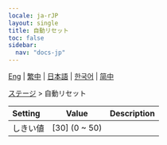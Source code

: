 ```yaml
---
locale: ja-rJP
layout: single
title: 自動リセット
toc: false
sidebar:
  nav: "docs-jp"
---
```

[Eng](/dancexr/menu/2025.4/stage/auto_reset) | [繁中](/tw/dancexr/menu/2025.4/stage/auto_reset) | [日本語](/jp/dancexr/menu/2025.4/stage/auto_reset) | [한국어](/kr/dancexr/menu/2025.4/stage/auto_reset) | [简中](/zh/dancexr/menu/2025.4/stage/auto_reset)

[ステージ](../menu#ステージ) > 自動リセット



| Setting | Value | Description |
| :--- | --- | :--- |
|<nobr>しきい値</nobr>| [30] (0 ~ 50) | 
